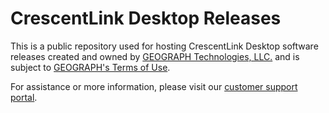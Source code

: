 # CrescentLink Desktop Releases
This is a public repository used for hosting CrescentLink Desktop software releases created and owned by [GEOGRAPH Technologies, LLC.](https://geograph.tech/) and is subject to [GEOGRAPH's Terms of Use](https://geograph.tech/terms-of-use/).

For assistance or more information, please visit our [customer support portal](https://support.geograph.tech/).
